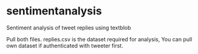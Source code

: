 # sentimentanalysis
Sentiment analysis of tweet replies using textblob

Pull both files.
replies.csv is the dataset required for analysis, You can pull own dataset if authenticated with tweeter first.
